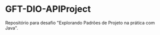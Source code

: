 # GFT-DIO-APIProject

Repositório para desafio "Explorando Padrões de Projeto na prática com Java".
